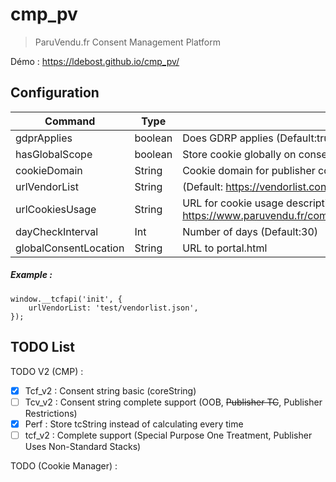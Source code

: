 # cmp_pv
> ParuVendu.fr Consent Management Platform

Démo : https://ldebost.github.io/cmp_pv/

## Configuration ##
| Command | Type | Description |
| --- | --- | --- |
| gdprApplies | boolean | Does GDRP applies (Default:true) |
| hasGlobalScope | boolean | Store cookie globally on consensu.org |
| cookieDomain | String | Cookie domain for publisher consent string (Default: paruvendu.fr) |
| urlVendorList | String | (Default: https://vendorlist.consensu.org/vendorlist.json) |
| urlCookiesUsage | String | URL for cookie usage description (Default: https://www.paruvendu.fr/communfo/defaultcommunfo/defaultcommunfo/infosLegales#pc) |
| dayCheckInterval | Int | Number of days (Default:30) |
| globalConsentLocation | String | URL to portal.html |


##### Example : #####
```
window.__tcfapi('init', {
	urlVendorList: 'test/vendorlist.json',
});
```

## TODO  List ##
TODO V2 (CMP) :
- [x] Tcf_v2 : Consent string basic (coreString)
- [ ] Tcv_v2 : Consent string complete support (OOB, ~~Publisher TC~~, Publisher Restrictions)
- [x] Perf : Store tcString instead of calculating every time
- [ ] tcf_v2 : Complete support (Special Purpose One Treatment, Publisher Uses Non-Standard Stacks)

TODO (Cookie Manager) :